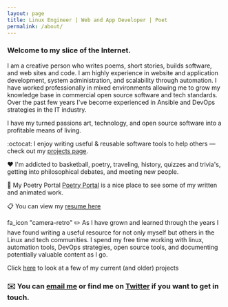 ```yaml
---
layout: page
title: Linux Engineer | Web and App Developer | Poet
permalink: /about/
---
```


### Welcome to my slice of the Internet.

 I am a creative person who writes poems, short stories, builds software, and web sites and code. I am highly experience in website and application development, system administration, and scalability through automation. I have worked professionally in mixed environments allowing me to grow my knowledge base in commercial open source software and tech standards. Over the past few years I've become experienced in Ansible and DevOps strategies in the IT industry.

 I have my turned passions art, technology, and open source software into a profitable means of living.

:octocat: I enjoy writing useful & reusable software tools to help others — check out my [projects page](/projects/).

:heart: I'm addicted to basketball, poetry, traveling, history, quizzes and trivia's, getting into philosophical debates, and meeting new people.

 :notebook: My Poetry Portal [Poetry Portal](/projects/) is a nice place to see some of my written and animated work.

:clipboard: You can view my [resume here](/contact)

fa_icon "camera-retro" :pencil2: As I have grown and learned through the years I have found writing a useful resource for not only myself but others in the Linux and tech communities. I spend my free time working with linux, automation tools, DevOps strategies, open source tools, and documenting potentially valuable content as I go.

Click [here](/projects/) to look at a few of my current (and older) projects

###  :envelope: You can [email me](/contact/) or find me on [Twitter](https://twitter.com/TechGameTeddy) if you want to get in touch.
